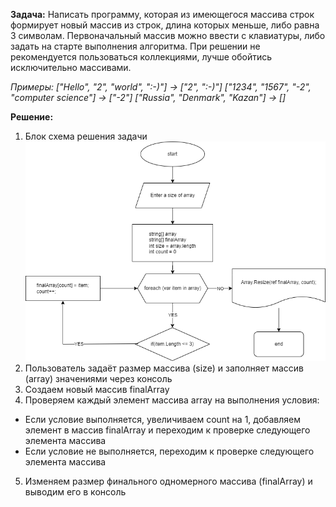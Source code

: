 **Задача:**
Написать программу, которая из имеющегося массива строк формирует новый массив из строк, длина которых меньше, либо равна 3 символам. Первоначальный массив можно ввести с клавиатуры, либо задать на старте выполнения алгоритма. При решении не рекомендуется пользоваться коллекциями, лучше обойтись исключительно массивами.

*Примеры: ["Hello", "2", "world", ":-)"] → ["2", ":-)"] ["1234", "1567", "-2", "computer science"] → ["-2"] ["Russia", "Denmark", "Kazan"] → []*

**Решение:**
1. Блок схема решения задачи
![Block Diagram](BlockDiagram.png)
2. Пользователь задаёт размер массива (size) и заполняет массив (array) значениями через консоль
3. Создаем новый массив finalArray
4. Проверяем каждый элемент массива array на выполнения условия:
* Если условие выполняется, увеличиваем count на 1, добавляем элемент в массив finalArray и переходим к проверке следующего элемента массива
* Если условие не выполняется, переходим к проверке следующего элемента массива
5. Изменяем размер финального одномерного массива (finalArray) и выводим его в консоль
